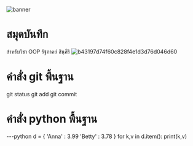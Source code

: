 ![banner](https://picsum.photos/800/250)

# สมุดบันทึก
สำหรับวิชา OOP 
รัฐภาคย์ สินฺศิริ
![b43197d74f60c828f4e1d3d76d046d60](https://github.com/belseris/belseris.github.io/assets/159877766/215a03b1-9bf1-4988-b4b2-1c4740459ac9)

# คำสั่ง git พื้นฐาน
git status git add git commit
# คำสั่ง python พื้นฐาน

---python d = { 'Anna' : 3.99 'Betty' : 3.78 } for k,v in d.item(): print(k,v)
